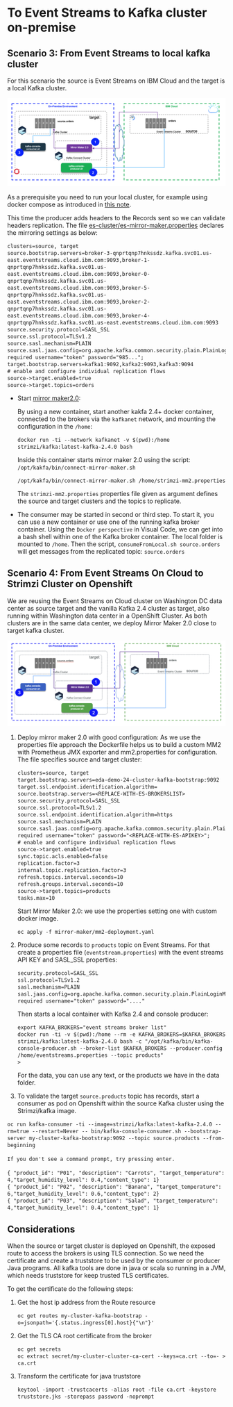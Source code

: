 # To Event Streams to Kafka cluster on-premise

## Scenario 3: From Event Streams to local kafka cluster

For this scenario the source is Event Streams on IBM Cloud and the target is a local Kafka cluster.

![Scenario 3](images/mm2-scen3.png)

As a prerequisite you need to run your local cluster, for example using docker compose as introduced in [this note](dc-local.md).

This time the producer adds headers to the Records sent so we can validate headers replication. The file [es-cluster/es-mirror-maker.properties](https://github.com/jbcodeforce/kp-data-replication/blob/master/mirror-maker-2/es-cluster/es-mirror-maker.properties) declares the mirroring settings as below:

```properties
clusters=source, target
source.bootstrap.servers=broker-3-qnprtqnp7hnkssdz.kafka.svc01.us-east.eventstreams.cloud.ibm.com:9093,broker-1-qnprtqnp7hnkssdz.kafka.svc01.us-east.eventstreams.cloud.ibm.com:9093,broker-0-qnprtqnp7hnkssdz.kafka.svc01.us-east.eventstreams.cloud.ibm.com:9093,broker-5-qnprtqnp7hnkssdz.kafka.svc01.us-east.eventstreams.cloud.ibm.com:9093,broker-2-qnprtqnp7hnkssdz.kafka.svc01.us-east.eventstreams.cloud.ibm.com:9093,broker-4-qnprtqnp7hnkssdz.kafka.svc01.us-east.eventstreams.cloud.ibm.com:9093
source.security.protocol=SASL_SSL
source.ssl.protocol=TLSv1.2
source.sasl.mechanism=PLAIN
source.sasl.jaas.config=org.apache.kafka.common.security.plain.PlainLoginModule required username="token" password="985...";
target.bootstrap.servers=kafka1:9092,kafka2:9093,kafka3:9094
# enable and configure individual replication flows
source->target.enabled=true
source->target.topics=orders
```

* Start [mirror maker2.0](https://cwiki.apache.org/confluence/display/KAFKA/KIP-382%3A+MirrorMaker+2.0):

    By using a new container, start another kakfa 2.4+ docker container, connected to the  brokers via the `kafkanet` network, and mounting the configuration in the `/home`:

    ```shell
    docker run -ti --network kafkanet -v $(pwd):/home strimzi/kafka:latest-kafka-2.4.0 bash
    ```

    Inside this container starts mirror maker 2.0 using the script: `/opt/kakfa/bin/connect-mirror-maker.sh`

    ```shell
    /opt/kakfa/bin/connect-mirror-maker.sh /home/strimzi-mm2.properties
    ```

    The `strimzi-mm2.properties` properties file given as argument defines the source and target clusters and the topics to replicate.

* The consumer may be started in second or third step. To start it, you can use a new container or use one of the running kafka broker container. Using the `Docker perspective` in Visual Code, we can get into a bash shell within one of the Kafka broker container. The local folder is mounted to `/home`. Then the script, `consumeFromLocal.sh source.orders` will get messages from the replicated topic: `source.orders`

## Scenario 4: From Event Streams On Cloud to Strimzi Cluster on Openshift

We are reusing the Event Streams on Cloud cluster on Washington DC data center as source target and the vanilla Kafka 2.4 cluster as target, also running within Washington data center in a OpenShift Cluster. As both clusters are in the same data center, we deploy Mirror Maker 2.0 close to target kafka cluster.

![](images/mm2-test1.png)

1. Deploy mirror maker 2.0 with good configuration: As we use the properties file approach the Dockerfile helps us to build a custom MM2 with Prometheus JMX exporter and mm2.properties for configuration. The file specifies source and target cluster:

    ```properties
    clusters=source, target
    target.bootstrap.servers=eda-demo-24-cluster-kafka-bootstrap:9092
    target.ssl.endpoint.identification.algorithm=
    source.bootstrap.servers=<REPLACE-WITH-ES-BROKERSLIST>
    source.security.protocol=SASL_SSL
    source.ssl.protocol=TLSv1.2
    source.ssl.endpoint.identification.algorithm=https
    source.sasl.mechanism=PLAIN
    source.sasl.jaas.config=org.apache.kafka.common.security.plain.PlainLoginModule required username="token" password="<REPLACE-WITH-ES-APIKEY>";
    # enable and configure individual replication flows
    source->target.enabled=true
    sync.topic.acls.enabled=false
    replication.factor=3
    internal.topic.replication.factor=3
    refresh.topics.interval.seconds=10
    refresh.groups.interval.seconds=10
    source->target.topics=products
    tasks.max=10
    ```

    Start Mirror Maker 2.0: we use the properties setting one with custom docker image.

    ```shell
    oc apply -f mirror-maker/mm2-deployment.yaml
    ```

1. Produce some records to `products` topic on Event Streams. For that create a properties file (`eventstream.properties`) with the event streams API KEY and SASL_SSL properties:

    ```properties
    security.protocol=SASL_SSL
    ssl.protocol=TLSv1.2
    sasl.mechanism=PLAIN
    sasl.jaas.config=org.apache.kafka.common.security.plain.PlainLoginModule required username="token" password="...."
    ```

    Then starts a local container with Kafka 2.4 and console producer:
    
    ```shell
    export KAFKA_BROKERS="event streams broker list"
    docker run -ti -v $(pwd):/home --rm -e KAFKA_BROKERS=$KAFKA_BROKERS strimzi/kafka:latest-kafka-2.4.0 bash -c "/opt/kafka/bin/kafka-console-producer.sh --broker-list $KAFKA_BROKERS --producer.config /home/eventstreams.properties --topic products"
    > 
    ```

    For the data, you can use any text, or the products we have in the data folder.

1. To validate the target `source.products` topic has records, start a consumer as pod on Openshift within the source Kafka cluster using the Strimzi/kafka image.

  ```shell
  oc run kafka-consumer -ti --image=strimzi/kafka:latest-kafka-2.4.0 --rm=true --restart=Never -- bin/kafka-console-consumer.sh --bootstrap-server my-cluster-kafka-bootstrap:9092 --topic source.products --from-beginning

  If you don't see a command prompt, try pressing enter.

  { "product_id": "P01", "description": "Carrots", "target_temperature": 4,"target_humidity_level": 0.4,"content_type": 1}
  { "product_id": "P02", "description": "Banana", "target_temperature": 6,"target_humidity_level": 0.6,"content_type": 2}
  { "product_id": "P03", "description": "Salad", "target_temperature": 4,"target_humidity_level": 0.4,"content_type": 1}
  ```

## Considerations

When the source or target cluster is deployed on Openshift, the exposed route to access the brokers is using TLS connection. So we need the certificate and create a truststore to be used by the consumer or producer Java programs. All kafka tools are done in java or scala so running in a JVM, which needs truststore for keep trusted TLS certificates.

To get the certificate do the following steps:

1. Get the host ip address from the Route resource

    ```shell
    oc get routes my-cluster-kafka-bootstrap -o=jsonpath='{.status.ingress[0].host}{"\n"}'
    ```

1. Get the TLS CA root certificate from the broker

    ```shell
    oc get secrets
    oc extract secret/my-cluster-cluster-ca-cert --keys=ca.crt --to=- > ca.crt
    ```

1. Transform the certificate for java truststore

    ```shell
    keytool -import -trustcacerts -alias root -file ca.crt -keystore truststore.jks -storepass password -noprompt
    ```


